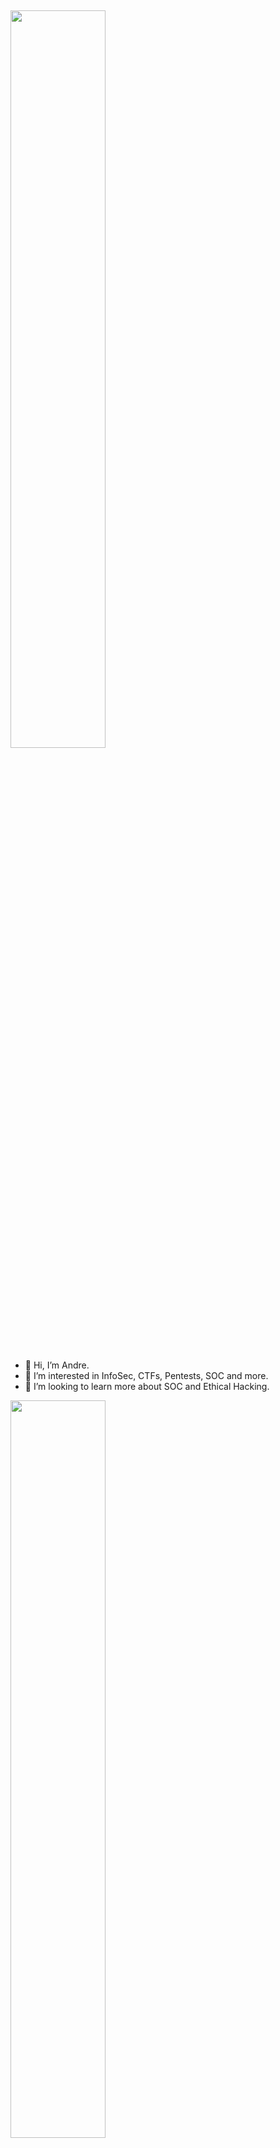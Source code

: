 ## 
<div id="header" align="left">
  <img src="https://assets.tryhackme.com/img/paths/SOCL1-square.png"/ width="55%" height="55%">
</div>
<ul dir="auto">
  <li><g-emoji class="g-emoji" alias="wave" fallback-src="https://github.githubassets.com/images/icons/emoji/unicode/1f44b.png">👋</g-emoji> Hi, I’m Andre. </li>
  <li><g-emoji class="g-emoji" alias="wave" fallback-src="https://github.githubassets.com/images/icons/emoji/unicode/1f331.png">🌱</g-emoji> I’m interested in InfoSec, CTFs, Pentests, SOC and more.</li>
  <li><g-emoji class="g-emoji" alias="wave" fallback-src="https://github.githubassets.com/images/icons/emoji/unicode/1f49e.png">💞️</g-emoji> I’m looking to learn more about SOC and  Ethical Hacking.</li>
</ul>
<p align="left">
<a href="https://git.io/streak-stats"><img src="https://streak-stats.demolab.com?user=shpakau&mode=weekly"/ width="55%" height="55%" ></a>
</p>


README.md
shpakau
